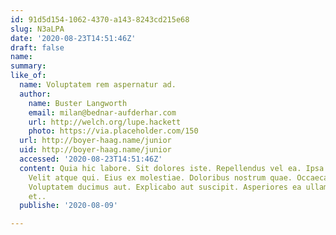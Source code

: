 ```yaml
---
id: 91d5d154-1062-4370-a143-8243cd215e68
slug: N3aLPA
date: '2020-08-23T14:51:46Z'
draft: false
name: 
summary: 
like_of:
  name: Voluptatem rem aspernatur ad.
  author:
    name: Buster Langworth
    email: milan@bednar-aufderhar.com
    url: http://welch.org/lupe.hackett
    photo: https://via.placeholder.com/150
  url: http://boyer-haag.name/junior
  uid: http://boyer-haag.name/junior
  accessed: '2020-08-23T14:51:46Z'
  content: Quia hic labore. Sit dolores iste. Repellendus vel ea. Ipsa possimus reiciendis.
    Velit atque qui. Eius ex molestiae. Doloribus nostrum quae. Occaecati amet neque.
    Voluptatem ducimus aut. Explicabo aut suscipit. Asperiores ea ullam. Aliquid totam
    et..
  publishe: '2020-08-09'

---
```



